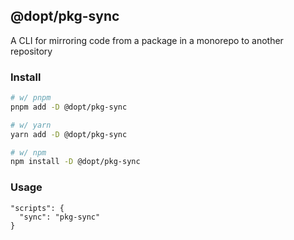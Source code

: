 ## @dopt/pkg-sync

A CLI for mirroring code from a package in a monorepo to another repository

### Install

```bash
# w/ pnpm
pnpm add -D @dopt/pkg-sync

# w/ yarn
yarn add -D @dopt/pkg-sync

# w/ npm
npm install -D @dopt/pkg-sync
```

### Usage

```
"scripts": {
  "sync": "pkg-sync"
}
```
